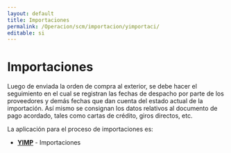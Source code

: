 ```yaml
---
layout: default
title: Importaciones
permalink: /Operacion/scm/importacion/yimportaci/
editable: si
---
```


# Importaciones  

Luego de enviada la orden de compra al exterior, se debe hacer el seguimiento en el cual se registran las fechas de despacho por parte de los proveedores y demás fechas que dan cuenta del estado actual de la importación. Así mismo se consignan los datos relativos al documento de pago acordado, tales como cartas de crédito, giros directos, etc.  

La aplicación para el proceso de importaciones es:

* [**YIMP**](http://docs.oasiscom.com/Operacion/scm/importacion/yimportaci/yimp) - Importaciones

